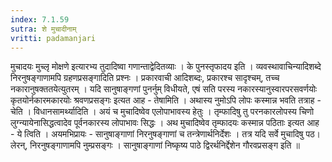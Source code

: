 ```yaml
---
index: 7.1.59
sutra: शे मुचादीनाम्
vritti: padamanjari
---
```


  मुचादयः मुच्लृ मोक्षणे इत्यारभ्य तुदादिष्वा गणान्ताद्वेदितव्याः ।  के पुनस्तृफादय इति । व्यवस्थावाचिन्यादिशब्दे निरनुषङ्गाणामपि ग्रहणप्रसङ्गादिति प्रश्नः । प्रकारवाची आदिशब्दः, प्रकारश्च सादृश्चम्, तच्च नकारानुषक्ततयेत्युतरम् । यदि सानुषाङ्गणां पुनर्नुम् विधीयते, एषं सति परस्य नकारस्यानुस्वारपरसवर्णयोः कृतयोर्नकारमकारयोः श्रवणप्रसङ्गः इत्यत आह - तेषामिति । अथास्य नुमोऽपि लोपः कस्मान्न भवति तत्राह - चेति । विधानसामर्थ्यादिति । अयं च मुचादिष्वेव  एलोपाभावस्य हेतुः । तृम्फादिषु तु परनकारलोपस्य चिणो लुग्न्यायेनासिद्धत्वादेव पूर्वनकारस्य लोपाभावः सिद्धः । अथ मुचादिष्वेव तृम्फादयः कस्मान्न पठिताः इत्यत आह - ये त्विति । अयमभिप्रायः - सानुषाङ्गाणां निरनुषङ्गाणां च तन्त्रेणार्थनिर्देशः । तत्र यदि सर्वे मुचादिषु पठ।लेरन्, निरनुषङ्गाणामपि नुम्प्रसङ्गः । सानुषाङ्गाणां निष्कृष्य पाठे द्विरर्थनिर्द्देशेन गौरवप्रसङ्ग इति ॥
